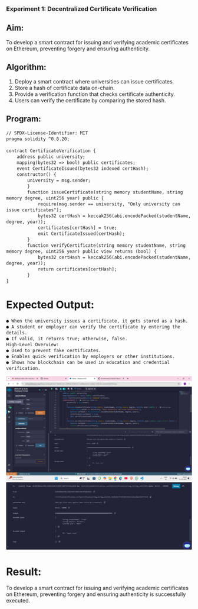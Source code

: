 ### Experiment 1: Decentralized Certificate Verification
## Aim:
  To develop a smart contract for issuing and verifying academic certificates on Ethereum, preventing forgery and ensuring authenticity.
## Algorithm:
1. Deploy a smart contract where universities can issue certificates.
2. Store a hash of certificate data on-chain.
3. Provide a verification function that checks certificate authenticity.
4. Users can verify the certificate by comparing the stored hash.
## Program:
```
// SPDX-License-Identifier: MIT
pragma solidity ^0.8.20;

contract CertificateVerification {
    address public university;
    mapping(bytes32 => bool) public certificates; 
    event CertificateIssued(bytes32 indexed certHash);
    constructor() {
        university = msg.sender;
        }
        function issueCertificate(string memory studentName, string memory degree, uint256 year) public {
            require(msg.sender == university, "Only university can issue certificates");
            bytes32 certHash = keccak256(abi.encodePacked(studentName, degree, year));
            certificates[certHash] = true;
            emit CertificateIssued(certHash);
        }
        function verifyCertificate(string memory studentName, string memory degree, uint256 year) public view returns (bool) {
            bytes32 certHash = keccak256(abi.encodePacked(studentName, degree, year));
            return certificates[certHash];
        }
}
```
# Expected Output:
```
● When the university issues a certificate, it gets stored as a hash.
● A student or employer can verify the certificate by entering the details.
● If valid, it returns true; otherwise, false.
High-Level Overview:
● Used to prevent fake certificates.
● Enables quick verification by employers or other institutions.
● Shows how blockchain can be used in education and credential verification.
```
![alt text](<Full output.png>)
![alt text](<Output 2.png>)
# Result:
To develop a smart contract for issuing and verifying academic certificates on Ethereum, preventing forgery and ensuring authenticity is successfully executed.
